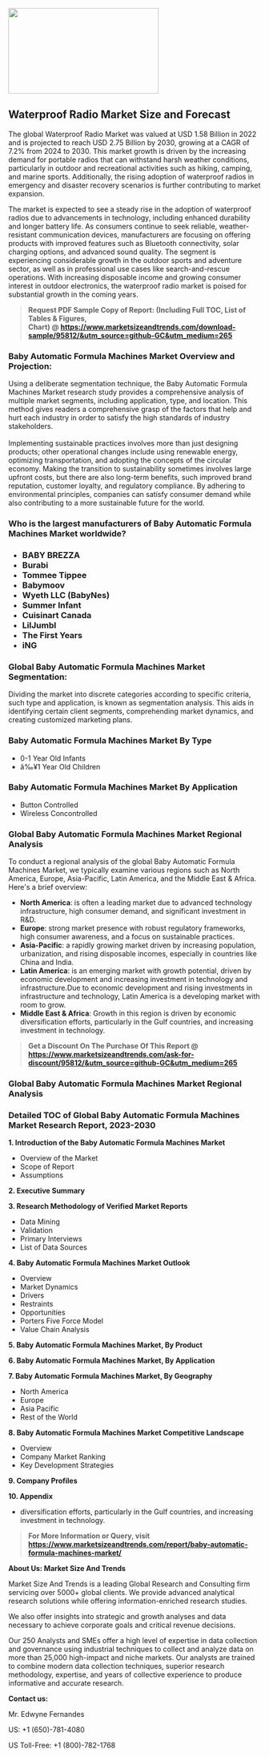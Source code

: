 <p><img class="alignnone size-medium wp-image-20088" src="https://ffe5etoiles.com/wp-content/uploads/2024/12/MST1-300x171.png" alt="" width="300" height="171" /></p><h2>Waterproof Radio Market Size and Forecast</h2><p>The global Waterproof Radio Market was valued at USD 1.58 Billion in 2022 and is projected to reach USD 2.75 Billion by 2030, growing at a CAGR of 7.2% from 2024 to 2030. This market growth is driven by the increasing demand for portable radios that can withstand harsh weather conditions, particularly in outdoor and recreational activities such as hiking, camping, and marine sports. Additionally, the rising adoption of waterproof radios in emergency and disaster recovery scenarios is further contributing to market expansion.</p><p>The market is expected to see a steady rise in the adoption of waterproof radios due to advancements in technology, including enhanced durability and longer battery life. As consumers continue to seek reliable, weather-resistant communication devices, manufacturers are focusing on offering products with improved features such as Bluetooth connectivity, solar charging options, and advanced sound quality. The segment is experiencing considerable growth in the outdoor sports and adventure sector, as well as in professional use cases like search-and-rescue operations. With increasing disposable income and growing consumer interest in outdoor electronics, the waterproof radio market is poised for substantial growth in the coming years.</p></p><blockquote id="" class=""><strong>Request PDF Sample Copy of Report: (Including Full TOC, List of Tables &amp; Figures, Chart)&nbsp;@&nbsp;<strong><a href="https://www.marketsizeandtrends.com/download-sample/95812/&utm_source=github-GC&utm_medium=265" target="_blank">https://www.marketsizeandtrends.com/download-sample/95812/&utm_source=github-GC&utm_medium=265</a></strong></strong></blockquote><h3 id="" class="">Baby Automatic Formula Machines Market&nbsp;Overview and Projection:</h3><p id="" class="">Using a deliberate segmentation technique, the Baby Automatic Formula Machines Market research study provides a comprehensive analysis of multiple market segments, including application, type, and location. This method gives readers a comprehensive grasp of the factors that help and hurt each industry in order to satisfy the high standards of industry stakeholders. <br /> <br />Implementing sustainable practices involves more than just designing products; other operational changes include using renewable energy, optimizing transportation, and adopting the concepts of the circular economy. Making the transition to sustainability sometimes involves large upfront costs, but there are also long-term benefits, such improved brand reputation, customer loyalty, and regulatory compliance. By adhering to environmental principles, companies can satisfy consumer demand while also contributing to a more sustainable future for the world.</p><h3 id="" class="">Who is the largest manufacturers of&nbsp;Baby Automatic Formula Machines Market worldwide?</h3><h3 class=""><p><ul><li>BABY BREZZA </li><li> Burabi </li><li> Tommee Tippee </li><li> Babymoov </li><li> Wyeth LLC (BabyNes) </li><li> Summer Infant </li><li> Cuisinart Canada </li><li> LilJumbl </li><li> The First Years </li><li> iNG</li></ul></p></h3><h3 id="" class="">Global&nbsp;Baby Automatic Formula Machines Market Segmentation:</h3><p id="" class="">Dividing the market into discrete categories according to specific criteria, such type and application, is known as segmentation analysis. This aids in identifying certain client segments, comprehending market dynamics, and creating customized marketing plans.</p><h3 id="" class="">Baby Automatic Formula Machines Market&nbsp;By Type</h3><p><p><ul><li>0-1 Year Old Infants </li><li> â‰¥1 Year Old Children</p></li></ul></p></p><h3 id="" class="">Baby Automatic Formula Machines Market&nbsp;By Application</h3><p class=""><p><ul><li>Button Controlled </li><li> Wireless Concontrolled</li></ul></p></p><h3 id="" class="">Global Baby Automatic Formula Machines Market Regional Analysis</h3><p id="" class="">To conduct a regional analysis of the global Baby Automatic Formula Machines Market, we typically examine various regions such as North America, Europe, Asia-Pacific, Latin America, and the Middle East &amp; Africa. Here's a brief overview:</p><ul><li><strong>North America</strong>: is often a leading market due to advanced technology infrastructure, high consumer demand, and significant investment in R&amp;D.</li><li><strong>Europe</strong>: strong market presence with robust regulatory frameworks, high consumer awareness, and a focus on sustainable practices.</li><li><strong>Asia-Pacific</strong>: a rapidly growing market driven by increasing population, urbanization, and rising disposable incomes, especially in countries like China and India.</li><li><strong>Latin America</strong>: is an emerging market with growth potential, driven by economic development and increasing investment in technology and infrastructure.Due to economic development and rising investments in infrastructure and technology, Latin America is a developing market with room to grow.</li><li><strong>Middle East &amp; Africa</strong>: Growth in this region is driven by economic diversification efforts, particularly in the Gulf countries, and increasing investment in technology.</li></ul><blockquote id="" class=""><strong>Get a Discount On The Purchase Of This Report @ <strong><a href="https://www.marketsizeandtrends.com/ask-for-discount/95812/&utm_source=github-GC&utm_medium=265" target="_blank">https://www.marketsizeandtrends.com/ask-for-discount/95812/&utm_source=github-GC&utm_medium=265</a></strong></strong></blockquote><h3 id="" class="">Global Baby Automatic Formula Machines Market Regional Analysis</h3><h3 id="" class="">Detailed TOC of Global Baby Automatic Formula Machines Market Research Report, 2023-2030</h3><p id="" class=""><strong>1. Introduction of the Baby Automatic Formula Machines Market</strong></p><ul><li>Overview of the Market</li><li>Scope of Report</li><li>Assumptions</li></ul><p id="" class=""><strong>2. Executive Summary</strong></p><p id="" class=""><strong>3. Research Methodology of Verified Market Reports</strong></p><ul><li>Data Mining</li><li>Validation</li><li>Primary Interviews</li><li>List of Data Sources</li></ul><p id="" class=""><strong>4. Baby Automatic Formula Machines Market Outlook</strong></p><ul><li>Overview</li><li>Market Dynamics</li><li>Drivers</li><li>Restraints</li><li>Opportunities</li><li>Porters Five Force Model</li><li>Value Chain Analysis</li></ul><p id="" class=""><strong>5. Baby Automatic Formula Machines Market, By Product</strong></p><p id="" class=""><strong>6. Baby Automatic Formula Machines Market, By Application</strong></p><p id="" class=""><strong>7. Baby Automatic Formula Machines Market, By Geography</strong></p><ul><li>North America</li><li>Europe</li><li>Asia Pacific</li><li>Rest of the World</li></ul><p id="" class=""><strong>8. Baby Automatic Formula Machines Market Competitive Landscape</strong></p><ul><li>Overview</li><li>Company Market Ranking</li><li>Key Development Strategies</li></ul><p id="" class=""><strong>9. Company Profiles</strong></p><p id="" class=""><strong>10. Appendix</strong></p><ul><li>diversification efforts, particularly in the Gulf countries, and increasing investment in technology.</li></ul><blockquote id="" class=""><strong>For More Information or Query, visit <strong><strong><a href="https://www.marketsizeandtrends.com/report/baby-automatic-formula-machines-market/" target="_blank">https://www.marketsizeandtrends.com/report/baby-automatic-formula-machines-market/</a></strong></strong></strong></blockquote><p id="" class=""><strong>About Us: Market Size And Trends</strong></p><p id="" class="">Market Size And Trends is a leading Global Research and Consulting firm servicing over 5000+ global clients. We provide advanced analytical research solutions while offering information-enriched research studies.</p><p id="" class="">We also offer insights into strategic and growth analyses and data necessary to achieve corporate goals and critical revenue decisions.</p><p id="" class="">Our 250 Analysts and SMEs offer a high level of expertise in data collection and governance using industrial techniques to collect and analyze data on more than 25,000 high-impact and niche markets. Our analysts are trained to combine modern data collection techniques, superior research methodology, expertise, and years of collective experience to produce informative and accurate research.</p><p id="" class=""><strong>Contact us:</strong></p><p id="" class="">Mr. Edwyne Fernandes</p><p id="" class="">US: +1 (650)-781-4080</p><p id="" class="">US Toll-Free: +1 (800)-782-1768</p>
